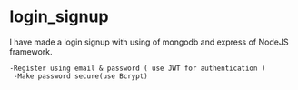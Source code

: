 # login_signup
I have made a login signup with using of mongodb and express of NodeJS framework.
```
-Register using email & password ( use JWT for authentication )
 -Make password secure(use Bcrypt)
```
